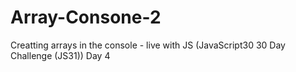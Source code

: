 # Array-Consone-2
Creatting arrays in the console - live with JS (JavaScript30 30 Day Challenge (JS31)) Day 4
